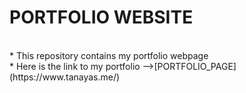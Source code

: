 # PORTFOLIO WEBSITE
<br>
* This repository contains my portfolio webpage
<br>
* Here is the link to my portfolio -->[PORTFOLIO_PAGE](https://www.tanayas.me/)
